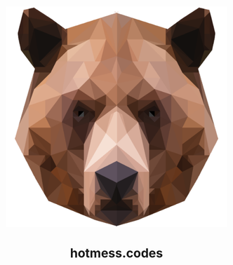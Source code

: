 <div align="center">
  <img src="img/bear.png">
</div>

<h1 align="center">
<a><strong>hotmess.codes</strong></a>
</h1>
